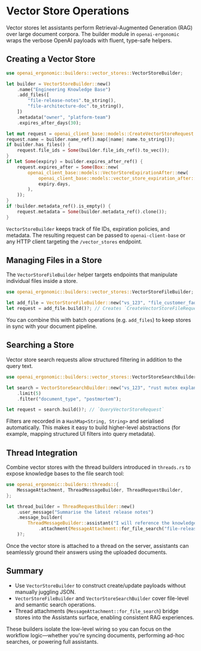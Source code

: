 # Vector Store Operations

Vector stores let assistants perform Retrieval-Augmented Generation (RAG) over large document corpora. The builder module in `openai-ergonomic` wraps the verbose OpenAI payloads with fluent, type-safe helpers.

## Creating a Vector Store

```rust
use openai_ergonomic::builders::vector_stores::VectorStoreBuilder;

let builder = VectorStoreBuilder::new()
    .name("Engineering Knowledge Base")
    .add_files([
        "file-release-notes".to_string(),
        "file-architecture-doc".to_string(),
    ])
    .metadata("owner", "platform-team")
    .expires_after_days(30);

let mut request = openai_client_base::models::CreateVectorStoreRequest::new();
request.name = builder.name_ref().map(|name| name.to_string());
if builder.has_files() {
    request.file_ids = Some(builder.file_ids_ref().to_vec());
}
if let Some(expiry) = builder.expires_after_ref() {
    request.expires_after = Some(Box::new(
        openai_client_base::models::VectorStoreExpirationAfter::new(
            openai_client_base::models::vector_store_expiration_after::Anchor::LastActiveAt,
            expiry.days,
        ),
    ));
}
if !builder.metadata_ref().is_empty() {
    request.metadata = Some(builder.metadata_ref().clone());
}
```

`VectorStoreBuilder` keeps track of file IDs, expiration policies, and metadata. The resulting request can be passed to `openai-client-base` or any HTTP client targeting the `/vector_stores` endpoint.

## Managing Files in a Store

The `VectorStoreFileBuilder` helper targets endpoints that manipulate individual files inside a store.

```rust
use openai_ergonomic::builders::vector_stores::VectorStoreFileBuilder;

let add_file = VectorStoreFileBuilder::new("vs_123", "file_customer_faq");
let request = add_file.build()?; // Creates `CreateVectorStoreFileRequest`
```

You can combine this with batch operations (e.g. `add_files`) to keep stores in sync with your document pipeline.

## Searching a Store

Vector store search requests allow structured filtering in addition to the query text.

```rust
use openai_ergonomic::builders::vector_stores::VectorStoreSearchBuilder;

let search = VectorStoreSearchBuilder::new("vs_123", "rust mutex explanation")
    .limit(5)
    .filter("document_type", "postmortem");

let request = search.build()?; // `QueryVectorStoreRequest`
```

Filters are recorded in a `HashMap<String, String>` and serialised automatically. This makes it easy to build higher-level abstractions (for example, mapping structured UI filters into query metadata).

## Thread Integration

Combine vector stores with the thread builders introduced in `threads.rs` to expose knowledge bases to the file search tool:

```rust
use openai_ergonomic::builders::threads::{
    MessageAttachment, ThreadMessageBuilder, ThreadRequestBuilder,
};

let thread_builder = ThreadRequestBuilder::new()
    .user_message("Summarise the latest release notes")
    .message_builder(
        ThreadMessageBuilder::assistant("I will reference the knowledge base.")
            .attachment(MessageAttachment::for_file_search("file-release-notes")),
    )?;
```

Once the vector store is attached to a thread on the server, assistants can seamlessly ground their answers using the uploaded documents.

## Summary

- Use `VectorStoreBuilder` to construct create/update payloads without manually juggling JSON.
- `VectorStoreFileBuilder` and `VectorStoreSearchBuilder` cover file-level and semantic search operations.
- Thread attachments (`MessageAttachment::for_file_search`) bridge stores into the Assistants surface, enabling consistent RAG experiences.

These builders isolate the low-level wiring so you can focus on the workflow logic—whether you're syncing documents, performing ad-hoc searches, or powering full assistants.
